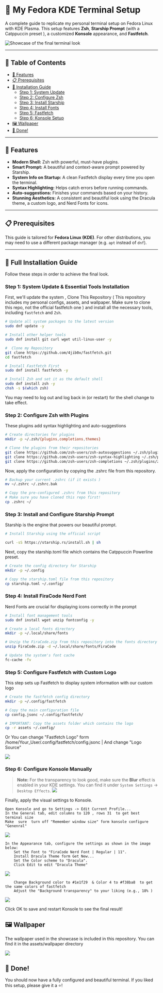 # 🚀 My Fedora KDE Terminal Setup 

A complete guide to replicate my personal terminal setup on Fedora Linux with KDE Plasma. This setup features **Zsh**, **Starship Prompt** (with a Catppuccin preset ), a customized **Konsole** appearance, and **Fastfetch**.

![Showcase of the final terminal look](https://github.com/4jib0x/fastfetch/blob/main/assets/md/Konsole%20preview.png)

---
## 📑 Table of Contents
- [🌟 Features](#-features)
- [📋 Prerequisites](#-prerequisites)
- [🚀 Installation Guide](#-full-installation-guide)
  - [Step 1: System Update](#step-1-system-update--essential-tools-installation)
  - [Step 2: Configure Zsh](#step-2-configure-zsh-with-plugins)
  - [Step 3: Install Starship](#step-3-install-and-configure-starship-prompt)
  - [Step 4: Install Fonts](#step-4-install-firacode-nerd-font)
  - [Step 5: Fastfetch](#step-5-configure-fastfetch-with-custom-logo)
  - [Step 6: Konsole Setup](#step-6-configure-konsole-manually)
- [🖼️ Wallpaper](#️-wallpaper)
- [🎉 Done!](#-done)

---
## 🌟 Features

*   **Modern Shell:** Zsh with powerful, must-have plugins.
*   **Smart Prompt:** A beautiful and context-aware prompt powered by Starship.
*   **System Info on Startup:** A clean Fastfetch display every time you open the terminal.
*   **Syntax Highlighting:** Helps catch errors before running commands.
*   **Auto-suggestions:** Finishes your commands based on your history.
*   **Stunning Aesthetics:** A consistent and beautiful look using the Dracula theme, a custom logo, and Nerd Fonts for icons.

---

## 📋 Prerequisites

This guide is tailored for **Fedora Linux (KDE)**. For other distributions, you may need to use a different package manager (e.g. `apt` instead of `dnf`).

---

## 🚀 Full Installation Guide

Follow these steps in order to achieve the final look.

### Step 1: System Update & Essential Tools Installation

First, we'll update the system , Clone This Repository ( This repository includes my personal configs, assets, and wallpaper. Make sure to clone this repo, not the official fastfetch one ) and  install all the necessary tools, including `fastfetch` and `Zsh`.

```bash
# Update all system packages to the latest version
sudo dnf update -y

# Install other helper tools
sudo dnf install git curl wget util-linux-user -y

#  Clone my Repository
git clone https://github.com/4jib0x/fastfetch.git
cd fastfetch

# Install Fastfetch First
sudo dnf install fastfetch -y

# Install Zsh and set it as the default shell
sudo dnf install zsh -y
chsh -s $(which zsh)

```
You may need to log out and log back in (or restart) for the shell change to take effect.

### Step 2: Configure Zsh with Plugins

These plugins add syntax highlighting and auto-suggestions

```bash
# Create directories for plugins
mkdir -p ~/.zsh/{plugins,completions,themes}

# Clone the plugins from their repositories
git clone https://github.com/zsh-users/zsh-autosuggestions ~/.zsh/plugins/zsh-autosuggestions
git clone https://github.com/zsh-users/zsh-syntax-highlighting ~/.zsh/plugins/zsh-syntax-highlighting
git clone https://github.com/zsh-users/zsh-completions ~/.zsh/plugins/zsh-completions
```

Now, apply the configuration by copying the .zshrc file from this repository.

```bash
# Backup your current .zshrc (if it exists )
mv ~/.zshrc ~/.zshrc.bak

# Copy the pre-configured .zshrc from this repository
# Make sure you have cloned this repo first!
cp .zshrc ~/
```
### Step 3: Install and Configure Starship Prompt

Starship is the engine that powers our beautiful prompt.

```bash
# Install Starship using the official script

curl -sS https://starship.rs/install.sh | sh
```

Next, copy the starship.toml file which contains the Catppuccin Powerline preset.
```bash
# Create the config directory for Starship
mkdir -p ~/.config

# Copy the starship.toml file from this repository
cp starship.toml ~/.config/
```

### Step 4: Install FiraCode Nerd Font

Nerd Fonts are crucial for displaying icons correctly in the prompt

```bash
# Install font management tools
sudo dnf install wget unzip fontconfig -y

# Create a local fonts directory
mkdir -p ~/.local/share/fonts

# Unzip the FiraCode.zip from this repository into the fonts directory
unzip FiraCode.zip -d ~/.local/share/fonts/FiraCode

# Update the system's font cache
fc-cache -fv
```
### Step 5: Configure Fastfetch with Custom Logo

This step sets up Fastfetch to display system information with our custom logo

```bash
# Create the fastfetch config directory
mkdir -p ~/.config/fastfetch

# Copy the main configuration file
cp config.jsonc ~/.config/fastfetch/

# IMPORTANT: Copy the assets folder which contains the logo
cp -r assets ~/.config/
```
Or You can change "Fastfetch Logo" form 
/home/Your_User/.config/fastfetch/config.jsonc
| And change "Logo Source"

![](https://github.com/4jib0x/fastfetch/blob/main/assets/md/change%20photo.png)

### Step 6: Configure Konsole Manually
> **Note:** For the transparency to look good, make sure the **Blur** effect is enabled in your KDE settings. You can find it under `System Settings` -> `Desktop Effects`.
 ![](https://github.com/4jib0x/fastfetch/blob/main/assets/md/blur%20effect.png)  

Finally, apply the visual settings to Konsole.

    Open Konsole and go to Settings -> Edit Current Profile...
    In the General tab, edit columns to 120 , rows 31  to get best terminal size 
    Make  sure  turn off "Remember window size" form konsole configure "Genenral"
 ![](https://github.com/4jib0x/fastfetch/blob/main/assets/md/edit%20profile.png)       
    
    In the Appearance tab, configure the settings as shown in the image below:
        Set the Font to "FiraCode Nerd Font | Regular | 11".
        Install Dracula Theme form Get New...
        Set the Color scheme to "Dracula".
        Click Edit to edit "Dracula Theme"
![](https://github.com/4jib0x/fastfetch/blob/main/assets/md/apperance.png)

        Change Background color to #1e1f29  & Color 4 to #f38ba8  to get the same colors of fastfetch
        Adjust the "Background transparency" to your liking (e.g., 18% )
![](https://github.com/4jib0x/fastfetch/blob/main/assets/md/colors%20and%20transparency.png)
  
  Click OK to save and restart Konsole to see the final result!

## 🖼️ Wallpaper

The wallpaper used in the showcase is included in this repository. You can find it in the assets/wallpaper directory

![](https://github.com/4jib0x/fastfetch/blob/main/assets/wallpaper/pastel-car.png)

## 🎉 Done!

You should now have a fully configured and beautiful terminal. If you liked this setup, please give it a ⭐️!
